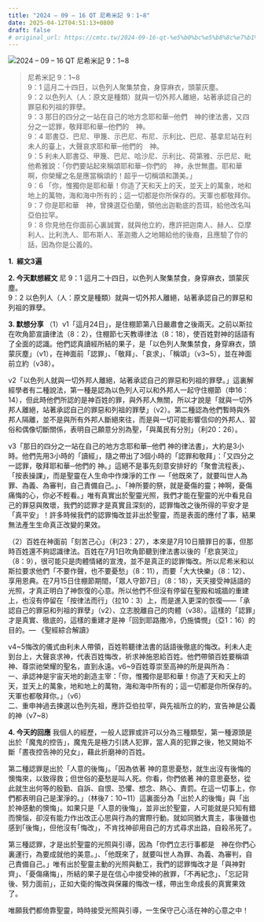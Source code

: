 ```yaml
---
title: "2024 – 09 – 16 QT 尼希米記 9：1~8"
date: 2025-04-12T04:51:13+0800
draft: false
# original_url: https://cmtc.tw/2024-09-16-qt-%e5%b0%bc%e5%b8%8c%e7%b1%b3%e8%a8%98-9%ef%bc%9a18
---
```


![2024 – 09 – 16 QT 尼希米記 9：1\~8](/images/qt.jpg  "2024 – 09 – 16 QT 尼希米記 9：1\~8")

> 尼希米記 9：1\~8  
> 9：1 這月二十四日，以色列人聚集禁食，身穿麻衣，頭蒙灰塵。  
> 9：2 以色列人（人：原文是種類）就與一切外邦人離絕，站著承認自己的罪惡和列祖的罪孽。  
> 9：3 那日的四分之一站在自己的地方念耶和華─他們　神的律法書，又四分之一認罪，敬拜耶和華─他們的　神。  
> 9：4 耶書亞、巴尼、甲篾、示巴尼、布尼、示利比、巴尼、基拿尼站在利未人的臺上，大聲哀求耶和華─他們的　神。  
> 9：5 利未人耶書亞、甲篾、巴尼、哈沙尼、示利比、荷第雅、示巴尼、毗他希雅說：「你們要站起來稱頌耶和華─你們的　神，永世無盡。耶和華啊，你榮耀之名是應當稱頌的！超乎一切稱頌和讚美。」  
> 9：6 「你，惟獨你是耶和華！你造了天和天上的天，並天上的萬象，地和地上的萬物，海和海中所有的；這一切都是你所保存的。天軍也都敬拜你。  
> 9：7 你是耶和華　神，曾揀選亞伯蘭，領他出迦勒底的吾珥，給他改名叫亞伯拉罕。  
> 9：8 你見他在你面前心裏誠實，就與他立約，應許把迦南人、赫人、亞摩利人、比利洗人、耶布斯人、革迦撒人之地賜給他的後裔，且應驗了你的話，因為你是公義的。

**1.  經文3遍**

**2. 今天默想經文**
尼 9：1 這月二十四日，以色列人聚集禁食，身穿麻衣，頭蒙灰塵。  
9：2 以色列人（人：原文是種類）就與一切外邦人離絕，站著承認自己的罪惡和列祖的罪孽。

**3. 默想分享**
（1）v1「這月24日」，是住棚節第八日嚴肅會之後兩天。之前以斯拉在吹角節宣讀律法（8：2），住棚節七天教導律法（8：18），使百姓對神的話語有了全面的認識。他們認真讀經所結的果子，是「以色列人聚集禁食，身穿麻衣，頭蒙灰塵」（v1），在神面前「認罪」、「敬拜」、「哀求」、「稱頌」（v3\~5），並在神面前立約（v38）。

v2「以色列人就與一切外邦人離絕，站著承認自己的罪惡和列祖的罪孽。」這裏解經學者有二種說法，第一種是認為以色列人可以和外邦人一起守住棚節（申16：14），但此時他們所認的是神百姓的罪，與外邦人無關，所以才說是「就與一切外邦人離絕，站著承認自己的罪惡和列祖的罪孽」（v2）。第二種認為他們暫時與外邦人隔離，並不是與所有外邦人斷絕來往，而是與一切可能影響信仰的外邦人、習俗和偶像切斷關係，表明自己願意分別為聖，「與萬民有分別」（利20：26）。

v3「那日的四分之一站在自己的地方念耶和華─他們 神的律法書」，大約是3小時。他們先用3小時的「讀經」，隨之帶出了3個小時的「認罪和敬拜」：「又四分之一認罪，敬拜耶和華─他們的 神。」這絕不是事先刻意安排好的「聚會流程表」、「按表操課」，而是聖靈在人生命中作煉淨的工作 —「他既來了，就要叫世人為罪、為義、為審判，自己責備自己。」、「神所要的祭，就是憂傷的靈；神啊，憂傷痛悔的心，你必不輕看。」唯有真實出於聖靈光照，我們才能在聖靈的光中看見自己的罪惡與敗壞，我們的認罪才是真實且深刻的，認罪悔改之後所得的平安才是「真平安」！許多時候我們的認罪悔改並非出於聖靈，而是表面的應付了事，結果無法產生生命真正改變的果效。

（2）百姓在神面前「刻苦己心」（利23：27），本來是7月10日贖罪日的事，但那時百姓還不夠認識律法。百姓在7月1日吹角節聽到律法書以後的「悲哀哭泣」（8：9），很可能只是肉體情緒的宣洩，並不是真正的認罪悔改。所以尼希米和以斯拉要求他們「不要作聲，也不要憂愁」（8：11），而要「大大快樂」（8：12）、享用恩典。在7月15日住棚節期間，「眾人守節7日」（8：18），天天接受神話語的光照，才真正明白了神恢復的心意。所以他們不但沒有停留在聖殿和城牆的重建上，也沒有停留在「按律法而行」（拉10：3）上，而是進入更深的恢復——「承認自己的罪惡和列祖的罪孽」（v2）、立志脫離自己的肉體（v38）。這樣的「認罪」才是真實、徹底的，這樣的重建才是神「回到耶路撒冷，仍施憐憫」（亞1：16）的目的。— 《聖經綜合解讀》

v4\~5悔改的儀式由利未人帶領，百姓聆聽律法書的話語後徹底的悔改。利未人走到台上，大聲哀求神，代表百姓悔改，祈求神施恩給百姓。他們帶領百姓要稱頌神、尊崇祂榮耀的聖名，直到永遠。v6\~9百姓尊崇至高神的所是與所為：  
一、承認神是宇宙天地的創造主宰：「你，惟獨你是耶和華！你造了天和天上的天，並天上的萬象，地和地上的萬物，海和海中所有的；這一切都是你所保存的。天軍也都敬拜你。」（v6）  
二、重申神過去揀選以色列先祖，應許亞伯拉罕，與先祖所立的約，宣告神是公義的神（v7\~8）

**4. 今天的回應**
我個人的經歷，一般人認罪或許可以分為三種類型，第一種源頭是出於「魔鬼的控告」，魔鬼先是極力引誘人犯罪，當人真的犯罪之後，牠又開始不斷「晝夜控告神的兒女」，藉此折磨神的百姓。

第二種認罪是出於「人意的後悔」。「因為依著 神的意思憂愁，就生出沒有後悔的懊悔來，以致得救；但世俗的憂愁是叫人死。你看，你們依著 神的意思憂愁，從此就生出何等的殷勤、自訴、自恨、恐懼、想念、熱心、責罰。在這一切事上，你們都表明自己是潔淨的。」（林後7：10\~11）這裏面分為「出於人的後悔」與「出於神感動的懊悔」。如果只是「人意的後悔」，並非出於聖靈，人可能就是只知有錯而懊惱，卻沒有能力作出改正心思與行為的實際行動。就如同猶大賣主，事後雖也感到｢後悔｣，但他沒有｢悔改｣，不肯找神卻用自己的方式尋求出路，自殺吊死了。

第三種認罪，才是出於聖靈的光照與引導，因為「你們立志行事都是　神在你們心裏運行，為要成就他的美意。」、「他既來了，就要叫世人為罪、為義、為審判，自己責備自己。」唯有出於聖靈主動的光照與動工，我們的認罪悔改才是「與神對齊」、「憂傷痛悔」，所結的果子是在信心中接受神的赦罪，「不再紀念」、「忘記背後、努力面前」，正如大衛的悔改與保羅的悔改一樣，帶出生命成長的真實果效了。

唯願我們都倚靠聖靈，時時接受光照與引導，一生保守己心活在神的心意之中！
